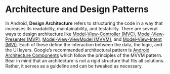 # Architecture and Design Patterns

In Android, **Design Architecture** refers to structuring the code in a way that increases its readability, maintainability, and testability. There are several ways to design architecture like [Model-View-Controller (MVC)](https://en.wikipedia.org/wiki/Model%E2%80%93view%E2%80%93controller), [Model-View-Presenter (MVP)](https://en.wikipedia.org/wiki/Model%E2%80%93view%E2%80%93presenter), [Model-View-ViewModel (MVVM)](https://en.wikipedia.org/wiki/Model%E2%80%93view%E2%80%93viewmodel), and [Model-View-Intent (MVI)](https://www.raywenderlich.com/817602-mvi-architecture-for-android-tutorial-getting-started). Each of these define the interaction between the data, the logic, and the UI layers. Google’s recommended architectural pattern is [Android Architecture Components](https://developer.android.com/topic/libraries/architecture) which follow the principles of the MVVM pattern. Bear in mind that an architecture is not a rigid structure that fits all solutions. Rather, it serves as a guideline and can be tweaked as necessary.
